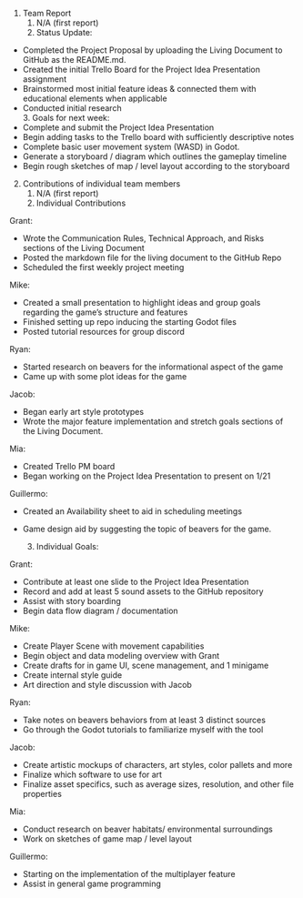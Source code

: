 1. Team Report  
   1. N/A (first report)  
   2. Status Update:  
* Completed the Project Proposal by uploading the Living Document to GitHub as the README.md.  
* Created the initial Trello Board for the Project Idea Presentation assignment  
* Brainstormed most initial feature ideas & connected them with educational elements when applicable  
* Conducted initial research  
  3. Goals for next week:  
* Complete and submit the Project Idea Presentation  
* Begin adding tasks to the Trello board with sufficiently descriptive notes  
* Complete basic user movement system (WASD) in Godot.  
* Generate a storyboard / diagram which outlines the gameplay timeline  
* Begin rough sketches of map / level layout according to the storyboard  
2. Contributions of individual team members  
   1. N/A (first report)  
   2.  Individual Contributions

Grant:

* Wrote the Communication Rules, Technical Approach, and Risks sections of the Living Document  
* Posted the markdown file for the living document to the GitHub Repo  
* Scheduled the first weekly project meeting

Mike:

* Created a small presentation to highlight ideas and group goals regarding the game’s structure and features  
* Finished setting up repo inducing the starting Godot files  
* Posted tutorial resources for group discord

Ryan:

* Started research on beavers for the informational aspect of the game  
* Came up with some plot ideas for the game

Jacob:

* Began early art style prototypes  
* Wrote the major feature implementation and stretch goals sections of the Living Document.

Mia:

* Created Trello PM board  
* Began working on the Project Idea Presentation to present on 1/21

Guillermo:

* Created an Availability sheet to aid in scheduling meetings  
* Game design aid by suggesting the topic of beavers for the game.

  3. Individual Goals:

Grant:

* Contribute at least one slide to the Project Idea Presentation  
* Record and add at least 5 sound assets to the GitHub repository  
* Assist with story boarding  
* Begin data flow diagram / documentation

Mike:

* Create Player Scene with movement capabilities  
* Begin object and data modeling overview with Grant  
* Create drafts for in game UI, scene management, and 1 minigame  
* Create internal style guide  
* Art direction and style discussion with Jacob

Ryan:

* Take notes on beavers behaviors from at least 3 distinct sources  
* Go through the Godot tutorials to familiarize myself with the tool

Jacob:

* Create artistic mockups of characters, art styles, color pallets and more  
* Finalize which software to use for art  
* Finalize asset specifics, such as average sizes, resolution, and other file properties

Mia:

* Conduct research on beaver habitats/ environmental surroundings  
* Work on sketches of game map / level layout

Guillermo:

* Starting on the implementation of the multiplayer feature  
* Assist in general game programming


